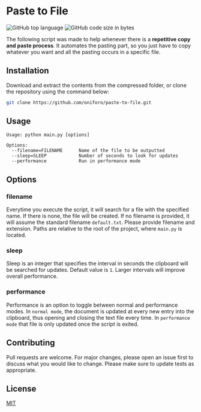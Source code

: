 # Paste to File

![GitHub top language](https://img.shields.io/github/languages/top/oniforo/paste-to-file) ![GitHub code size in bytes](https://img.shields.io/github/languages/code-size/oniforo/paste-to-file)

The following script was made to help whenever there is a **repetitive copy and paste process**. It automates the pasting part, so you just have to copy whatever you want and all the pasting occurs in a specific file.

## Installation

Download and extract the contents from the compressed folder, or clone the repository using the command below:

```bash
git clone https://github.com/oniforo/paste-to-file.git
```

## Usage

```text
Usage: python main.py [options]

Options:
  --filename=FILENAME      Name of the file to be outputted
  --sleep=SLEEP            Number of seconds to look for updates
  --performance            Run in performance mode
```

## Options

### filename
Everytime you execute the script, it will search for a file with the specified name. If there is none, the file will be created. If no filename is provided, it will assume the standard filename ```default.txt```. Please provide filename and extension. Paths are relative to the root of the project, where ```main.py``` is located.

### sleep
Sleep is an integer that specifies the interval in seconds the clipboard will be searched for updates. Default value is ```1```. Larger intervals will improve overall performance.

### performance
Performance is an option to toggle between normal and performance modes. In ```normal mode```, the document is updated at every new entry into the clipboard, thus opening and closing the text file every time. In ```performance mode``` that file is only updated once the script is exited. 


## Contributing
Pull requests are welcome. For major changes, please open an issue first to discuss what you would like to change. Please make sure to update tests as appropriate.

## License
[MIT](https://choosealicense.com/licenses/mit/)